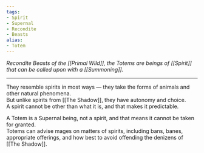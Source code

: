 ```yaml
---
tags:
- Spirit
- Supernal
- Recondite
- Beasts
alias:
- Totem
---
```


_Recondite Beasts of the [[Primal Wild]], the Totems are beings of [[Spirit]] that can be called upon with a [[Summoning]]._

---

They resemble spirits in most ways — they take the forms of animals and other natural phenomena.\
But unlike spirits from [[The Shadow]], they have autonomy and choice.\
A spirit cannot be other than what it is, and that makes it predictable. 

A Totem is a Supernal being, not a spirit, and that means it cannot be taken for granted.\
Totems can advise mages on matters of spirits, including bans, banes, appropriate offerings, and how best to avoid offending the denizens of [[The Shadow]].